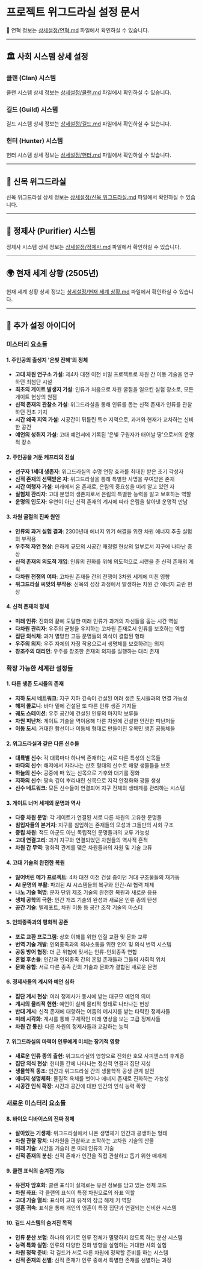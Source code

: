 # 프로젝트 위그드라실 설정 문서

📅 연혁 정보는 [상세설정/연혁.md](./상세설정/연혁.md) 파일에서 확인하실 수 있습니다.

---

## 🏛️ 사회 시스템 상세 설정

### **클랜 (Clan) 시스템**

클랜 시스템 상세 정보는 [상세설정/클랜.md](상세설정/클랜.md) 파일에서 확인하실 수 있습니다.

### **길드 (Guild) 시스템**

길드 시스템 상세 정보는 [상세설정/길드.md](상세설정/길드.md) 파일에서 확인하실 수 있습니다.

### **헌터 (Hunter) 시스템**

헌터 시스템 상세 정보는 [상세설정/헌터.md](상세설정/헌터.md) 파일에서 확인하실 수 있습니다.

---

## 🌳 신목 위그드라실

신목 위그드라실 상세 정보는 [상세설정/신목 위그드라실.md](./상세설정/신목%20위그드라실.md) 파일에서 확인하실 수 있습니다.

---

## 💎 정제사 (Purifier) 시스템

정제사 시스템 상세 정보는 [상세설정/정제사.md](./상세설정/정제사.md) 파일에서 확인하실 수 있습니다.

---

## 🌍 현재 세계 상황 (2505년)

현재 세계 상황 상세 정보는 [상세설정/현재 세계 상황.md](./상세설정/현재%20세계%20상황.md) 파일에서 확인하실 수 있습니다.

---

## 🔮 추가 설정 아이디어

### 미스터리 요소들

#### 1. **주인공의 출생지 '은빛 잔해'의 정체**

- **고대 차원 연구소 가설**: 제4차 대전 이전 비밀 프로젝트로 차원 간 이동 기술을 연구하던 최첨단 시설
- **최초의 게이트 발생지 가설**: 인류가 처음으로 차원 굴절을 일으킨 실험 장소로, 모든 게이트 현상의 원점
- **신적 존재의 관찰소 가설**: 위그드라실을 통해 인류를 돕는 신적 존재가 인류를 관찰하던 전초 기지
- **시간 왜곡 지역 가설**: 시공간이 뒤틀린 특수 지역으로, 과거와 현재가 교차하는 신비한 공간
- **예언의 성취지 가설**: 고대 예언서에 기록된 '은빛 구원자가 태어날 땅'으로서의 운명적 장소

#### 2. **주인공을 거둔 케프리의 진실**

- **선구자 1세대 생존자**: 위그드라실의 수명 연장 효과를 최대한 받은 초기 각성자
- **신적 존재의 선택받은 자**: 위그드라실을 통해 특별한 사명을 부여받은 존재
- **시간 여행자 가설**: 미래에서 온 존재로, 은림의 중요성을 미리 알고 있던 자
- **실험체 관리자**: 고대 문명의 생존자로서 은림의 특별한 능력을 알고 보호하는 역할
- **운명의 인도자**: 우연이 아닌 신적 존재의 계시에 따라 은림을 찾아낸 운명적 만남

#### 3. **차원 굴절의 진짜 원인**

- **인류의 과거 실험 결과**: 2300년대 에너지 위기 해결을 위한 차원 에너지 추출 실험의 부작용
- **우주적 자연 현상**: 은하계 규모의 시공간 재정렬 현상의 일부로서 지구에 나타난 증상
- **신적 존재의 의도적 개입**: 인류의 진화를 위해 의도적으로 시련을 준 신적 존재의 계획
- **다차원 전쟁의 여파**: 고차원 존재들 간의 전쟁이 3차원 세계에 미친 영향
- **위그드라실 씨앗의 부작용**: 신목의 성장 과정에서 발생하는 차원 간 에너지 교란 현상

#### 4. **신적 존재의 정체**

- **미래 인류**: 진화의 끝에 도달한 미래 인류가 과거의 자신들을 돕는 시간 역설
- **다차원 관리자**: 우주의 균형을 유지하는 고차원 존재로서 인류를 보호하는 역할
- **집단 의식체**: 과거 멸망한 고등 문명들의 의식이 결합된 형태
- **우주의 의지**: 우주 자체의 자정 작용으로서 생명체를 보호하려는 의지
- **창조주의 대리인**: 우주를 창조한 존재의 의지를 실행하는 대리 존재

### 확장 가능한 세계관 설정들

#### 1. **다른 생존 도시들의 존재**

- **지하 도시 네트워크**: 지구 지하 깊숙이 건설된 여러 생존 도시들과의 연결 가능성
- **해저 콜로니**: 바다 밑에 건설된 또 다른 인류 생존 기지들
- **궤도 스테이션**: 우주 공간에 건설된 인류의 마지막 보루들
- **차원 피난처**: 게이트 기술을 역이용해 다른 차원에 건설한 안전한 피난처들
- **이동 도시**: 거대한 함선이나 이동체 형태로 만들어진 유목민 생존 공동체들

#### 2. **위그드라실과 같은 다른 신수들**

- **대륙별 신수**: 각 대륙마다 하나씩 존재하는 서로 다른 특성의 신목들
- **바다의 신수**: 해저에서 자라나는 산호 형태의 신수로 해양 생물들을 보호
- **하늘의 신수**: 공중에 떠 있는 신목으로 기후와 대기를 정화
- **지하의 신수**: 땅속 깊이 뿌리내린 신목으로 지각 안정화와 광물 생성
- **신수 네트워크**: 모든 신수들이 연결되어 지구 전체의 생태계를 관리하는 시스템

#### 3. **게이트 너머 세계의 문명과 역사**

- **다중 차원 문명**: 각 게이트가 연결된 서로 다른 차원의 고유한 문명들
- **침입자들의 본거지**: 지구를 침입하는 존재들의 모성과 그들만의 사회 구조
- **중립 차원**: 적도 아군도 아닌 독립적인 문명들과의 교류 가능성
- **고대 연결고리**: 과거 지구와 연결되었던 차원들의 역사적 흔적
- **차원 간 무역**: 평화적 관계를 맺은 차원들과의 자원 및 기술 교류

#### 4. **고대 기술의 완전한 복원**

- **잃어버린 메가 프로젝트**: 4차 대전 이전 건설 중이던 거대 구조물들의 재가동
- **AI 문명의 부활**: 파괴된 AI 시스템들의 복구와 인간-AI 협력 체제
- **나노 기술 혁명**: 분자 단위 제조 기술의 완전한 복원과 새로운 응용
- **생체 공학의 극한**: 인간 개조 기술의 완성과 새로운 인류 종의 탄생
- **공간 기술**: 텔레포트, 차원 이동 등 공간 조작 기술의 마스터

#### 5. **인외종족과의 평화적 공존**

- **포로 교환 프로그램**: 상호 이해를 위한 인질 교환 및 문화 교류
- **번역 기술 개발**: 인외종족과의 의사소통을 위한 언어 및 의식 번역 시스템
- **공동 방어 협정**: 더 큰 위협에 맞서는 인류-인외종족 연합
- **혼혈 후손들**: 인간과 인외종족 간의 혼혈 존재들과 그들의 사회적 위치
- **문화 융합**: 서로 다른 종족 간의 기술과 문화가 결합된 새로운 문명

#### 6. **정제사들의 계시와 예언 심화**

- **집단 계시 현상**: 여러 정제사가 동시에 받는 대규모 예언의 의미
- **계시의 물리적 현현**: 예언이 실제 물리적 형태로 나타나는 현상
- **반대 계시**: 신적 존재에 대항하는 어둠의 메시지를 받는 타락한 정제사들
- **미래 시각화**: 계시를 통해 구체적인 미래 영상을 보는 고급 정제사들
- **차원 간 통신**: 다른 차원의 정제사들과 교감하는 능력

#### 7. **위그드라실의 마력이 인류에게 미치는 장기적 영향**

- **새로운 인류 종의 출현**: 위그드라실의 영향으로 진화한 호모 사피엔스의 후계종
- **집단 의식 현상**: 헌터들 간에 나타나는 정신적 연결과 집단 지성
- **생물학적 동조**: 인간과 위그드라실 간의 생물학적 공생 관계 발전
- **에너지 생명체화**: 물질적 육체를 벗어나 에너지 존재로 진화하는 가능성
- **시공간 인식 확장**: 시간과 공간에 대한 인간의 인식 능력 확장

### 새로운 미스터리 요소들

#### 8. **바이오 디바이스의 진짜 정체**

- **살아있는 기생체**: 위그드라실에서 나온 생명체가 인간과 공생하는 형태
- **차원 관찰 장치**: 다차원을 관찰하고 조작하는 고차원 기술의 산물
- **미래 기술**: 시간을 거슬러 온 미래 인류의 기술
- **신적 존재의 분신**: 신적 존재가 인간을 직접 관찰하고 돕기 위한 매개체

#### 9. **클랜 표식의 숨겨진 기능**

- **유전자 암호화**: 클랜 표식이 실제로는 유전 정보를 담고 있는 생체 코드
- **차원 좌표**: 각 클랜의 표식이 특정 차원으로의 좌표 역할
- **고대 기술 열쇠**: 표식이 고대 유적의 잠금 해제 키 역할
- **영혼 귀속**: 표식을 통해 개인의 영혼이 특정 집단과 연결되는 신비한 시스템

#### 10. **길드 시스템의 숨겨진 목적**

- **인류 분산 보험**: 하나의 위기로 인류 전체가 멸망하지 않도록 하는 분산 시스템
- **능력 특화 실험**: 인류의 다양한 진화 방향을 실험하는 거대한 사회 실험
- **차원 정착 준비**: 각 길드가 서로 다른 차원에 정착할 준비를 하는 시스템
- **신적 존재의 선별**: 신적 존재가 인류 중에서 특별한 존재를 선별하는 과정
